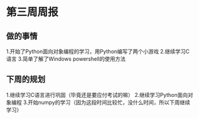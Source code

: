 # 第三周周报
## 做的事情
1.开始了Python面向对象编程的学习，用Python编写了两个小游戏
2.继续学习C语言
3.简单了解了Windows powershell的使用方法
## 下周的规划
1.继续学习C语言进行巩固（毕竟还是要应付考试的嘛）
2.继续学习Python面向对象编程
3.开始numpy的学习（因为这段时间比较忙，没什么时间，所以下周继续学习）
